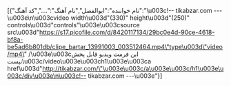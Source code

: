 [{"نام خواننده":"ابوالفضل","نام آهنگ":"....","کد آهنگ":"\u003c!-- tikabzar.com ---\u003e\n\u003cvideo width\u003d\"(330)\" height\u003d\"(250)\" controls\u003d\"controls\"\u003e\u003csource src\u003d\"https://s17.picofile.com/d/8420117134/29bc0e4d-90ce-4618-bf8a-be5ad6b801db/clipe_bartar_13991003_003512464.mp4\"type\u003d\"video/mp4\" /\u003e\u003cاین فرمت ویدیو قابل پخش نیست\u003c/video\u003e\u003ch1\u003e\u003ca href\u003d\"http://tikabzar.com/\"\u003e\u003c/a\u003e\u003c/h1\u003e\u003c/div\u003e\n\u003c!-- tikabzar.com ---\u003e"}]